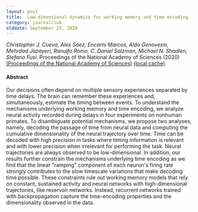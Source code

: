 ```yaml
---
layout: post
title:  Low-dimensional dynamics for working memory and time encoding (2020)
category: journalclub
olddate: September 23, 2020
---
```

 
*Christopher J. Cueva, Alex Saez, Encarni Marcos, Aldo Genovesio, Mehrdad Jazayeri, Ranulfo Romo, C. Daniel Salzman, Michael N. Shadlen, Stefano Fusi*. Proceedings of the National Academy of Sciences (2020) 
[(Proceedings of the National Academy of Sciences)](https://www.pnas.org/content/117/37/23021)
[(local cache)]({{site.url}}/journalclub/JCpapers/cuevaLowdimensionalDynamicsWorking2020.pdf)

#### Abstract
Our decisions often depend on multiple sensory experiences separated by time delays. The brain can remember these experiences and, simultaneously, estimate the timing between events. To understand the mechanisms underlying working memory and time encoding, we analyze neural activity recorded during delays in four experiments on nonhuman primates. To disambiguate potential mechanisms, we propose two analyses, namely, decoding the passage of time from neural data and computing the cumulative dimensionality of the neural trajectory over time. Time can be decoded with high precision in tasks where timing information is relevant and with lower precision when irrelevant for performing the task. Neural trajectories are always observed to be low-dimensional. In addition, our results further constrain the mechanisms underlying time encoding as we find that the linear "ramping" component of each neuron's firing rate strongly contributes to the slow timescale variations that make decoding time possible. These constraints rule out working memory models that rely on constant, sustained activity and neural networks with high-dimensional trajectories, like reservoir networks. Instead, recurrent networks trained with backpropagation capture the time-encoding properties and the dimensionality observed in the data.